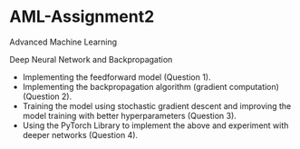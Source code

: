 # AML-Assignment2
Advanced Machine Learning

Deep Neural Network and Backpropagation


* Implementing the feedforward model (Question 1).
* Implementing the backpropagation algorithm (gradient computation) (Question 2).
* Training the model using stochastic gradient descent and improving the model training with better hyperparameters (Question 3).
* Using the PyTorch Library to implement the above and experiment with deeper networks (Question 4).
